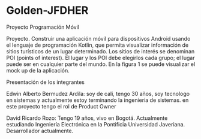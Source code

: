 # Golden-JFDHER
Proyecto Programación Móvil

Proyecto. Construir una aplicación móvil para dispositivos Android usando el lenguaje de programación Kotlin, que permita visualizar información de sitios turísticos de un lugar determinado. Los sitios de interés se denominan POI (points of interest). El lugar y los POI debe elegirlos cada grupo; el lugar puede ser en cualquier parte del mundo. En la figura 1 se puede visualizar el mock up de la aplicación.


Presentación de los integrantes

Edwin Alberto Bermudez Ardila: soy de cali, tengo 30 años, soy tecnologo en sistemas y actualmente estoy terminando la ingenieria de sistemas. en este proyecto tengo el rol de Product Owner

David Ricardo Rozo: Tengo 19 años, vivo en Bogotá. Actualmente estudiando Ingeniería Electrónica en la Pontificia Universidad Javeriana. Desarrollador actualmente.
